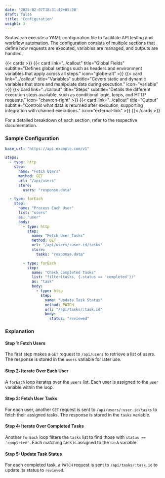 ```yaml
---
date: '2025-02-07T18:31:42+05:30'
draft: false
title: 'Configuration'
weight: 3
---
```


Srotas can execute a YAML configuration file to facilitate API testing and workflow automation. The configuration consists of multiple sections that define how requests are executed, variables are managed, and outputs are handled.  

{{< cards >}}
  {{< card link="../callout" title="Global Fields" subtitle="Defines global settings such as headers and environment variables that apply across all steps." icon="globe-alt" >}}
  {{< card link="../callout" title="Variables" subtitle="Covers static and dynamic variables that store and manipulate data during execution." icon="variable" >}}
  {{< card link="../callout" title="Steps" subtitle="Details the different execution steps available, such as conditional logic, loops, and HTTP requests." icon="chevron-right" >}}
  {{< card link="../callout" title="Output" subtitle="Controls what data is returned after execution, supporting integration with chained executions." icon="external-link" >}}
{{< /cards >}}


For a detailed breakdown of each section, refer to the respective documentation.

### Sample Configuration

```yaml
base_url: "https://api.example.com/v1"

steps:
  - type: http
    step:
      name: "Fetch Users"
      method: GET
      url: "/api/users"
      store:
        users: "response.data"

  - type: forEach
    step:
      name: "Process Each User"
      list: "users"
      as: "user"
      body:
        - type: http
          step:
            name: "Fetch User Tasks"
            method: GET
            url: "/api/users/:user.id/tasks"
            store:
              tasks: "response.data"

        - type: forEach
          step:
            name: "Check Completed Tasks"
            list: "filter(tasks, {.status == 'completed'})"
            as: "task"
            body:
              - type: http
                step:
                  name: "Update Task Status"
                  method: PATCH
                  url: "/api/tasks/:task.id"
                  body:
                    status: "reviewed"
```

### Explanation  

#### Step 1: Fetch Users  

The first step makes a `GET` request to `/api/users` to retrieve a list of users. The response is stored in the `users` variable for later use.  

#### Step 2: Iterate Over Each User  

A `forEach` loop iterates over the `users` list. Each user is assigned to the `user` variable within the loop.  

#### Step 3: Fetch User Tasks  

For each user, another `GET` request is sent to `/api/users/:user.id/tasks` to fetch their assigned tasks. The response is stored in the `tasks` variable.  

#### Step 4: Iterate Over Completed Tasks  

Another `forEach` loop filters the `tasks` list to find those with `status == 'completed'`. Each matching task is assigned to the `task` variable.  

#### Step 5: Update Task Status  

For each completed task, a `PATCH` request is sent to `/api/tasks/:task.id` to update its status to `reviewed`.  

